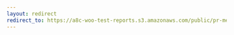 ```yaml
---
layout: redirect
redirect_to: https://a8c-woo-test-reports.s3.amazonaws.com/public/pr-merge/40367/api/index.html
---
```

